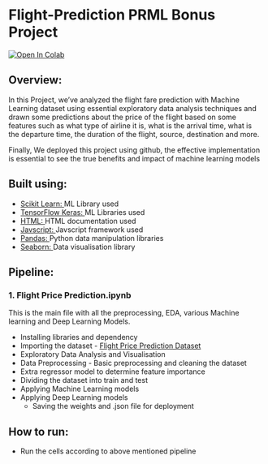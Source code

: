 # Flight-Prediction PRML Bonus Project


[![Open In Colab](https://colab.research.google.com/assets/colab-badge.svg)](https://colab.research.google.com/drive/10mQ1uHgBIf-DJkldPadDwd9CCGApB1_B?usp=sharing)
## Overview:
In this Project, we’ve analyzed the flight fare prediction with Machine Learning dataset using essential exploratory data analysis techniques and drawn some predictions about the price of the flight based on some features such as what type of airline it is, what is the arrival time, what is the departure time, the duration of the flight, source, destination and more.

Finally, We deployed this project using github, the effective implementation is essential to see the true benefits and impact of machine learning models
## Built using:
- [Scikit Learn: ](https://scikit-learn.org/stable/) ML Library used
- [TensorFlow Keras: ](https://www.tensorflow.org/api_docs/python/tf/keras) ML Libraries used
- [HTML: ](https://developer.mozilla.org/en-US/docs/Web/HTML) HTML documentation used
- [Javscript: ](https://developer.mozilla.org/en-US/docs/Web/JavaScript) Javscript framework used
- [Pandas: ](https://pandas.pydata.org/) Python data manipulation libraries
- [Seaborn: ](https://seaborn.pydata.org/) Data visualisation library
## Pipeline:
### 1. Flight Price Prediction.ipynb
This is the main file with all the preprocessing, EDA, various Machine learning and Deep Learning Models.
- Installing libraries and dependency
- Importing the dataset - [Flight Price Prediction Dataset ](https://drive.google.com/drive/folders/1tHNt5vPyCyKRQIitvGmf48AI2tna5xSk) 
- Exploratory Data Analysis and Visualisation
- Data Preprocessing - Basic preprocessing and cleaning the dataset
- Extra regressor model to determine feature importance
- Dividing the dataset into train and test
- Applying Machine Learning models
- Applying Deep Learning models
  - Saving the weights and .json file for deployment
## How to run:
- Run the cells according to above mentioned pipeline

